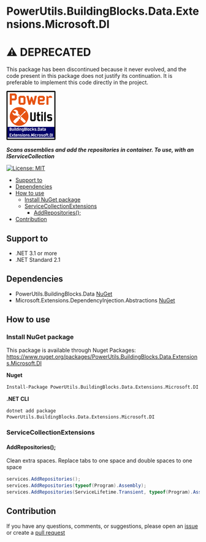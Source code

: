 # PowerUtils.BuildingBlocks.Data.Extensions.Microsoft.DI

# :warning: DEPRECATED

This package has been discontinued because it never evolved, and the code present in this package does not justify its continuation. It is preferable to implement this code directly in the project.

![Logo](https://raw.githubusercontent.com/TechNobre/PowerUtils.BuildingBlocks.Data.Extensions.Microsoft.DI/main/assets/logo/logo_128x128.png)

***Scans assemblies and add the repositories in container. To use, with an IServiceCollection***

[![License: MIT](https://img.shields.io/github/license/TechNobre/PowerUtils.BuildingBlocks.Data.Extensions.Microsoft.DI.svg)](https://github.com/TechNobre/PowerUtils.BuildingBlocks.Data.Extensions.Microsoft.DI/blob/main/LICENSE)

- [Support to ](#support-to-)
- [Dependencies ](#dependencies-)
- [How to use ](#how-to-use-)
  - [Install NuGet package ](#install-nuget-package-)
  - [ServiceCollectionExtensions ](#servicecollectionextensions-)
    - [AddRepositories(); ](#addrepositories-)
- [Contribution ](#contribution-)



## Support to <a name="support-to"></a>
- .NET 3.1 or more
- .NET Standard 2.1



## Dependencies <a name="dependencies"></a>

- PowerUtils.BuildingBlocks.Data [NuGet](https://www.nuget.org/packages/PowerUtils.BuildingBlocks.Data/)
- Microsoft.Extensions.DependencyInjection.Abstractions [NuGet](https://www.nuget.org/packages/Microsoft.Extensions.DependencyInjection.Abstractions/)



## How to use <a name="how-to-use"></a>

### Install NuGet package <a name="installation"></a>
This package is available through Nuget Packages: https://www.nuget.org/packages/PowerUtils.BuildingBlocks.Data.Extensions.Microsoft.DI

**Nuget**
```bash
Install-Package PowerUtils.BuildingBlocks.Data.Extensions.Microsoft.DI
```

**.NET CLI**
```
dotnet add package PowerUtils.BuildingBlocks.Data.Extensions.Microsoft.DI
```



### ServiceCollectionExtensions <a name="ServiceCollectionExtensions"></a>

#### AddRepositories(); <a name="ServiceCollectionExtensions.AddRepositories"></a>
Clean extra spaces. Replace tabs to one space and double spaces to one space

```csharp
services.AddRepositories();
services.AddRepositories(typeof(Program).Assembly);
services.AddRepositories(ServiceLifetime.Transient, typeof(Program).Assembly);
```



## Contribution <a name="contribution"></a>

If you have any questions, comments, or suggestions, please open an [issue](https://github.com/TechNobre/PowerUtils.BuildingBlocks.Data.Extensions.Microsoft.DI/issues/new/choose) or create a [pull request](https://github.com/TechNobre/PowerUtils.BuildingBlocks.Data.Extensions.Microsoft.DI/compare)
